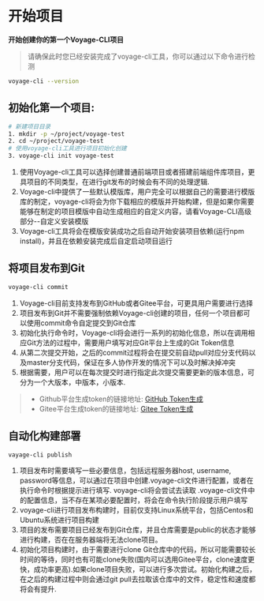 # 开始项目

**开始创建你的第一个Voyage-CLI项目**
> 请确保此时您已经安装完成了voyage-cli工具，你可以通过以下命令进行检测
```bash
voyage-cli --version
```

## 初始化第一个项目:
```bash
# 新建项目目录
1. mkdir -p ~/project/voyage-test
2. cd ~/project/voyage-test
# 使用voyage-cli工具进行项目初始化创建
3. voyage-cli init voyage-test
```
1. 使用Voyage-cli工具可以选择创建普通前端项目或者搭建前端组件库项目，更具项目的不同类型，在进行git发布的时候会有不同的处理逻辑.
2. Voyage-cli中提供了一些默认模版库，用户完全可以根据自己的需要进行模版库的制定，voyage-cli将会为你下载相应的模版并开始构建，但是如果你需要能够在制定的项目模版中自动生成相应的自定义内容，请看Voyage-CLI高级部分--自定义安装模版
3. Voyage-cli工具将会在模版安装成功之后自动开始安装项目依赖(运行npm install)，并且在依赖安装完成后自定启动项目运行

## 将项目发布到Git
```bash
voyage-cli commit
```
1. Voyage-cli目前支持发布到GitHub或者Gitee平台，可更具用户需要进行选择
2. 项目发布到Git并不需要强制依赖Voyage-cli创建的项目，任何一个项目都可以使用commit命令自定提交到Git仓库
3. 初始化执行命令时，Voyage-cli将会进行一系列的初始化信息，所以在调用相应Git方法的过程中，需要用户填写对应Git平台上生成的Git Token信息
4. 从第二次提交开始，之后的commit过程将会在提交前自动pull对应分支代码以及master分支代码，保证在多人协作开发的情况下可以及时解决掉冲突
5. 根据需要，用户可以在每次提交时进行指定此次提交需要更新的版本信息，可分为一个大版本，中版本，小版本.
> * Github平台生成token的链接地址: [GitHub Token生成](https://github.com/settings/tokens)
> * Gitee平台生成token的链接地址: [Gitee Token生成](https://gitee.com/profile/personal_access_tokens)

## 自动化构建部署
```bash
vayage-cli publish
```
1. 项目发布时需要填写一些必要信息，包括远程服务器host, username, password等信息，可以通过在项目中创建.voyage-cli文件进行配置，或者在执行命令时根据提示进行填写. voyage-cli将会尝试去读取 .voyage-cli文件中的配置信息，当不存在某项必要配置时，将会在命令执行阶段提示用户填写
2. voyage-cli进行项目发布构建时，目前仅支持Linux系统平台，包括Centos和Ubuntu系统进行项目构建
3. 项目的发布需要项目已经发布到Git仓库，并且仓库需要是public的状态才能够进行构建，否在在服务器端将无法clone项目。
4. 初始化项目构建时，由于需要进行clone Git仓库中的代码，所以可能需要较长时间的等待，同时也有可能clone失败(国内可以选用Gitee平台，clone速度更快，成功率更高).如果clone项目失败，可以进行多次尝试。初始化构建之后，在之后的构建过程中则会通过git pull去拉取该仓库中的文件，稳定性和速度都将会有提升.